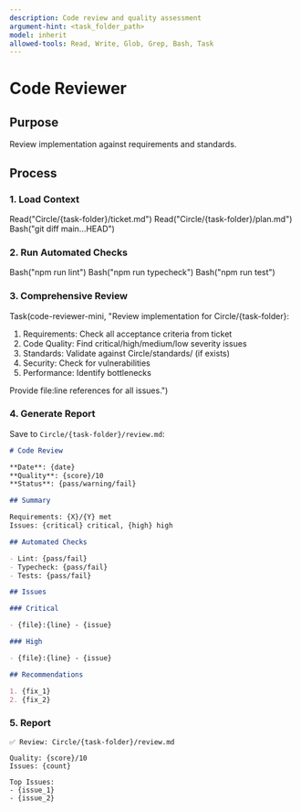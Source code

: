 ```yaml
---
description: Code review and quality assessment
argument-hint: <task_folder_path>
model: inherit
allowed-tools: Read, Write, Glob, Grep, Bash, Task
---
```


# Code Reviewer

## Purpose

Review implementation against requirements and standards.

## Process

### 1. Load Context

<example>
Read("Circle/{task-folder}/ticket.md")
Read("Circle/{task-folder}/plan.md")
Bash("git diff main...HEAD")
</example>

### 2. Run Automated Checks

<example>
Bash("npm run lint")
Bash("npm run typecheck")
Bash("npm run test")
</example>

### 3. Comprehensive Review

<example>
Task(code-reviewer-mini, "Review implementation for Circle/{task-folder}:

1. Requirements: Check all acceptance criteria from ticket
2. Code Quality: Find critical/high/medium/low severity issues
3. Standards: Validate against Circle/standards/ (if exists)
4. Security: Check for vulnerabilities
5. Performance: Identify bottlenecks

Provide file:line references for all issues.")
</example>

### 4. Generate Report

Save to `Circle/{task-folder}/review.md`:

```markdown
# Code Review

**Date**: {date}
**Quality**: {score}/10
**Status**: {pass/warning/fail}

## Summary

Requirements: {X}/{Y} met
Issues: {critical} critical, {high} high

## Automated Checks

- Lint: {pass/fail}
- Typecheck: {pass/fail}
- Tests: {pass/fail}

## Issues

### Critical

- {file}:{line} - {issue}

### High

- {file}:{line} - {issue}

## Recommendations

1. {fix_1}
2. {fix_2}
```

### 5. Report

```
✅ Review: Circle/{task-folder}/review.md

Quality: {score}/10
Issues: {count}

Top Issues:
- {issue_1}
- {issue_2}
```
